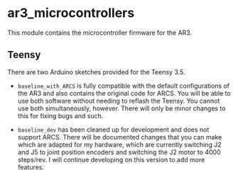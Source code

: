 # ar3_microcontrollers
This module contains the microcontroller firmware for the AR3. 

## Teensy
There are two Arduino sketches provided for the Teensy 3.5.  

* `baseline_with_ARCS` is fully compatible with the default configurations of the AR3 and also contains the original code for ARCS. You will be able to use both software without needing to reflash the Teensy. You cannot use both simultaneously, however. There will only be minor changes to this for fixing bugs and such.

* `baseline_dev` has been cleaned up for development and does not support ARCS. There will be documented changes that you can make which are adapted for my hardware, which are currently switching J2 and J5 to joint position encoders and switching the J2 motor to 4000 steps/rev. I will continue developing on this version to add more features.
